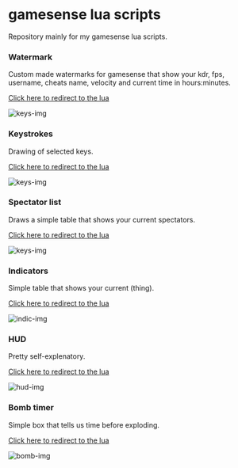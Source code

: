 # gamesense lua scripts

Repository mainly for my gamesense lua scripts.

### Watermark

Custom made watermarks for gamesense that show your kdr, fps, username, cheats name, velocity and current time in hours:minutes.

[Click here to redirect to the lua](https://github.com/solohvh/gs-lua/blob/master/watermarks.lua)

![keys-img](https://i.imgur.com/id91VIb.png)

### Keystrokes

Drawing of selected keys.

[Click here to redirect to the lua](https://github.com/solohvh/gs-lua/blob/master/keystrokes.lua)

![keys-img](https://i.imgur.com/y8xVxaL.png)

### Spectator list

Draws a simple table that shows your current spectators.

[Click here to redirect to the lua](https://github.com/solohvh/gs-lua/blob/master/spectator_list.lua)

![keys-img](https://cdn.discordapp.com/attachments/528307895729913856/643865979662762053/unknown.png)

### Indicators

Simple table that shows your current (thing).

[Click here to redirect to the lua](https://github.com/solohvh/gs-lua/blob/master/indicators.lua)

![indic-img](https://cdn.discordapp.com/attachments/528307895729913856/630832617910173697/unknown.png)


### HUD

Pretty self-explenatory.

[Click here to redirect to the lua](https://github.com/solohvh/gs-lua/blob/master/hud.lua)

![hud-img](https://cdn.discordapp.com/attachments/528307895729913856/628680148996194317/unknown.png)


### Bomb timer

Simple box that tells us time before exploding.

[Click here to redirect to the lua](https://github.com/solohvh/gs-lua/blob/master/bomb_timer.lua)

![bomb-img](https://cdn.discordapp.com/attachments/528727323785297933/594968072977121301/unknown.png)
